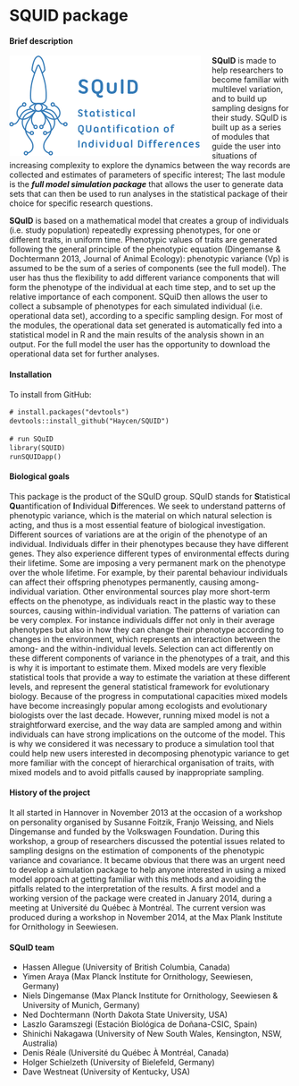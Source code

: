 # SQUID package



<div class='readme'>

#### Brief description
<img id='logo' src='./inst/shiny-squid/www/pictures/logo_2.png' align='left' alt='SQuID' style='padding-right:20px;'>

<b>SQuID</b> is made to help researchers to become familiar with multilevel variation, and to 
                                build up sampling designs for their study. SQuID is built up as a series of modules that guide 
                                the user into situations of increasing complexity to explore the dynamics between the way 
                                records are collected and estimates of parameters of specific interest; The last module 
                                is the <b><i>full model simulation package</i></b> that allows the user to generate data sets that can then be 
                                used to run analyses in the statistical package of their choice for specific research questions.

<b>SQuID</b> is based on a mathematical model that creates a group of individuals (i.e. study population) 
                                repeatedly expressing phenotypes, for one or different traits, in uniform time. Phenotypic 
                                values of traits are generated following the general principle of the phenotypic equation 
                                (Dingemanse & Dochtermann 2013, Journal of Animal Ecology): 
                                phenotypic variance (Vp) is assumed to be the sum of a series of components (see the full model). 
                                The user has thus the flexibility to add different variance components that will form the phenotype 
                                of the individual at each time step, and to set up the relative importance of each component. 
                                SQuiD then allows the user to collect a subsample of phenotypes for each simulated individual 
                                (i.e. operational data set), according to a specific sampling design. For most of the modules, the 
                                operational data set generated is automatically fed into a statistical model in R and the main results 
                                of the analysis shown in an output. For the full model the user has the opportunity to download 
                                the operational data set for further analyses.
<p class='clear'></p>

#### Installation

To install from GitHub:

```
# install.packages("devtools")
devtools::install_github("Haycen/SQUID")

# run SQuID
library(SQUID)
runSQUIDapp()
```

#### Biological goals
This package is the product of the SQuID group. 
                                SQuID stands for <b>S</b>tatistical <b>Qu</b>antification of <b>I</b>ndividual <b>D</b>ifferences. 
                                We seek to understand patterns of phenotypic variance, which is the material 
                                on which natural selection is acting, and thus is a most essential feature of 
                                biological investigation. Different sources of variations are at the origin of 
                                the phenotype of an individual. Individuals differ in their phenotypes because 
                                they have different genes. They also experience different types of environmental 
                                effects during their lifetime. Some are imposing a very permanent mark on the 
                                phenotype over the whole lifetime. For example, by their parental behaviour 
                                individuals can affect their offspring phenotypes permanently, causing among-individual 
                                variation. Other environmental sources play more short-term effects on the phenotype, 
                                as individuals react in the plastic way to these sources, causing within-individual variation. 
                                The patterns of variation can be very complex. For instance individuals differ not only 
                                in their average phenotypes but also in how they can change their phenotype according to 
                                changes in the environment, which represents an interaction between the among- and the 
                                within-individual levels. Selection can act differently on these different components of 
                                variance in the phenotypes of a trait, and this is why it is important to estimate them. 
                                Mixed models are very flexible statistical tools that provide a way to estimate the 
                                variation at these different levels, and represent the general statistical framework 
                                for evolutionary biology. Because of the progress in computational capacities mixed 
                                models have become increasingly popular among ecologists and evolutionary biologists 
                                over the last decade. However, running mixed model is not a straightforward exercise, 
                                and the way data are sampled among and within individuals can have strong implications 
                                on the outcome of the model. This is why we considered it was necessary to produce a 
                                simulation tool that could help new users interested in decomposing phenotypic variance 
                                to get more familiar with the concept of hierarchical organisation of traits, with mixed 
                                models and to avoid pitfalls caused by inappropriate sampling.


#### History of the project
It all started in Hannover in November 2013 at the occasion of a workshop on 
                                personality organised by Susanne Foitzik, Franjo Weissing, and Niels Dingemanse and funded 
                                by the Volkswagen Foundation. During this workshop, a group of researchers discussed the 
                                potential issues related to sampling designs on the estimation of components of the phenotypic 
                                variance and covariance. It became obvious that there was an urgent need to develop a 
                                simulation package to help anyone interested in using a mixed model approach at getting 
                                familiar with this methods and avoiding the pitfalls related to the interpretation of the results. 
                                A first model and a working version of the package were created in January 2014, 
                                during a meeting at Universit&eacute; du Qu&eacute;bec &agrave; Montr&eacute;al. The current version was produced during a workshop 
                                in November 2014, at the Max Plank Institute for Ornithology in Seewiesen.

#### SQuID team

* Hassen Allegue (University of British Columbia, Canada)
* Yimen Araya (Max Planck Institute for Ornithology, Seewiesen, Germany)
* Niels Dingemanse (Max Planck Institute for Ornithology, Seewiesen & University of Munich, Germany)
* Ned Dochtermann (North Dakota State University, USA)
* Laszlo Garamszegi (Estación Biológica de Doñana-CSIC, Spain)
* Shinichi Nakagawa (University of New South Wales, Kensington, NSW, Australia)
* Denis Réale (Université du Québec À Montréal, Canada)
* Holger Schielzeth (University of Bielefeld, Germany)
* Dave Westneat (University of Kentucky, USA)

</div>
